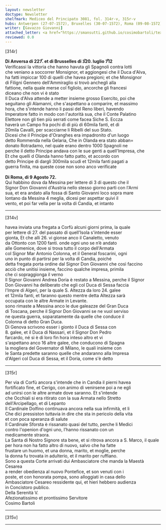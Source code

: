 ```yaml
---
layout: newsletter
doctype: Newsletter
shelfmark: Mediceo del Principato 3081, fol. 314r-v, 315r-v
hubs: Antwerpen (27-07-1572), Bruxelles (30-07-1572), Roma (09-08-1572)
writer: [Gavazzo Giovanni]
attached_letter: <a href="https://smansutti.github.io/cosimobartoli/texts/2981_045,2981_047/">2981_045,2981_047</a>
reviewed: 0.0
---
```


[314r]  
  
  
<strong>Di Anversa di 227̅. et di Brusselles di 3̅20. luglio 7̅12</strong>  
Verificassi la vittoria che hanno havuta gli Spagnoli contra lotti  
che veniano a soccorrer Monsignor, et aggiongesi che il Duca d'Alva,  
ha fatti impiccar 100 di quelli che havea pregioni; et che Monsignor  
di Filigni Gennero dell'Ammiraglio si trovò anchegli alla  
fattione, nella quale merse col figliolo, ancorche gli francesi  
diceano che non vi è stato  
Il Duca d'Alva attende a metter insieme grosso Esercito, poi che  
seguitano gli Alamanni, che s'aspettano a comparire, et massimo  
hora, che s'intende hanno li passi del Reno liberi, havendo  
Imperatore fatto in modo con l'autorità sua, che il Conte Palatino  
Elettore non gli tien più serrati come facea Siche S. Eccza  
haverà un Campo fra pochi dì di più di 60mila fanti, et di  
20mila Cavalli, per scacciarne li Ribelli del suo Stato.  
Dicesi che il Principe d'Oranghes era impadronito d'un luogo  
detto Rommenda nella Gelaria, Che in Olanda era stato abban=  
donato Rotradamo, nel quale erano dentro 1000 Spagnoli ne  
perche il detto Principe andava con le sue genti a quell'Impresa, che  
Et che quelli d Olanda hanno fatto patto, et accordo con  
detto Principe di dargli 300mila scudi et 12mila fanti pagati a  
guerra finita, ma queste cose non sono anco verificate  
<br/><strong>Di Roma, di 9 Agosto 72.</strong>  
Qui habbino dova da Messina per lettere di 3 di questo che il  
Signor Don Giovanni d'Austria nello stesso giorno partì con l'Armi  
sua, et era andato alla fossa di Santo Giovanni loco sopra mare  
lontano da Messina 4 meglia, dicesi per aspettar quivi il  
vento, et poi far vella per la volta di Candia, et intanto  
  
---  

[314v]  
  
  
havea inviata una fregata a Corfù alcuni giorni prima, la quale  
per lettere di 27. del passato di quell'Isola s'intende esser  
gionta, Et che alli 26. vi gionse anco il Canaletto, venuto  
da Ottonto con 1200 fanti. onde ogni uno se n’è andato  
alle Gomenice, dove si trova tutto il corpo dell'Armata  
col Signor Mar Antonio Colonna, et il General foscarini, ogni  
uno in punto di partirsi per la volta di Candia, poiché  
detta fregata porta ordine dal Signor Don Giovanni che così faccino  
acciò che unitisi insieme, faccino qualche impresa, primila  
che ci sopraggionga il verno  
Il Signor Giovanni Andrea Doria è restato a Messina, perche il Signor  
Don Giovanni ha deliberato che egli col Duca di Sessa faccia  
l'Impre di Algeri, per la quale S. Altezza da loro 24. galee  
et 12mila fanti, et faranno questo mentre detta Altezza sarà  
occupata con le altre Armate in Levante.  
sono rimaste a Messina anco le due galeazze del Gran Duca  
di Toscana, perche il Signor Don Giovanni se ne vuol serviso  
ne questa guerra, soparatamente da quelle che conduce il  
Colonna di detto Gran Duca.  
Di Genova scrivono esser i gionto il Duca di Sessa con  
8. galee, et il Duca di Nassari, et il Signor Don Pedro  
farcardo, né si è di loro fin hora inteso altro et vi  
s'aspettano anco 16 altre galee, che conducono di Spagna  
la mogliera del Governator di Milano, le quali insieme con  
le Santa predette saranno quelle che andaranno alla Impresa  
d'Algeri col Duca di Sessa, et il Doria, come s'è detto  
  
---  

[315r]  
  
  
Per via di Corfù ancora s'intende che in Candia il pierni havea  
fortificato fine, et Cerigo, con animo di venirsene poi a ne egli  
ad unirsi con le altre armate dove saranno. Et s'intende  
che Occhiali si era ritirato con la sua Armata nello Stretto  
dell'Arcipellago, et di Lepanto  
Il Cardinale Dolfino continuava ancora nella sua infirmità, et li  
Che dici pressiston tuttavia in dire che sta in pericolo della vita  
et con poca speranza di salute  
Il Cardinale Sforsta è rissanato quasi del tutto, perche li Medici  
contro l'openion d'ogni uno, l’hanno rissanato con un  
medicamente straora.  
La Santa di Nostro Signore sta bene, et si ritrova ancora a S. Marco, il quale  
per hora non ha fatto altro di nuovo, salvo che ha fatte  
frustare un huomo, et una donna, marito, et moglie, perche  
la donna fu trovata in adulterio, et il marito per ruffiano.  
Sono a questa Corte arrivati dui Ambasciatore che manda la Maestà Cesarea  
a render obedienza al nuovo Pontefice, et son venuti con i  
poste, et con honorata pompa, sono alloggiati in casa dello  
Ambasciatore Cesareo ressidente qui, et hieri hebbero audienza  
in Concistoro publico.  
Della Serenità V.  
Afezionatissimo et prontissimo Servitore  
Cosimo Bartoli  
  
---  

[315v]  
  
  
  
---  

